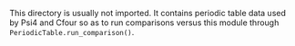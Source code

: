 This directory is usually not imported. It contains periodic table
data used by Psi4 and Cfour so as to run comparisons versus this module
through `PeriodicTable.run_comparison()`.
